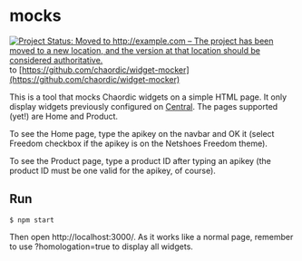 # mocks

[![Project Status: Moved to http://example.com – The project has been moved to a new location, and the version at that location should be considered authoritative.](http://www.repostatus.org/badges/latest/moved.svg)](http://www.repostatus.org/#moved) to [https://github.com/chaordic/widget-mocker](https://github.com/chaordic/widget-mocker)

This is a tool that mocks Chaordic widgets on a simple HTML page. It only display widgets previously configured on [Central](https://vitrines.chaordic.com.br/). The pages supported (yet!) are Home and Product.

To see the Home page, type the apikey on the navbar and OK it (select Freedom checkbox if the apikey is on the Netshoes Freedom theme).

To see the Product page, type a product ID after typing an apikey (the product ID must be one valid for the apikey, of course).

## Run
```shell
$ npm start
```
Then open http://localhost:3000/. As it works like a normal page, remember to use ?homologation=true to display all widgets.
